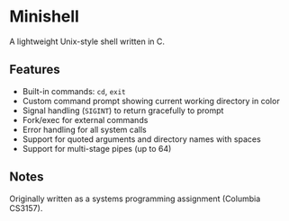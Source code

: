 # Minishell

A lightweight Unix-style shell written in C.

## Features

- Built-in commands: `cd`, `exit`
- Custom command prompt showing current working directory in color
- Signal handling (`SIGINT`) to return gracefully to prompt
- Fork/exec for external commands
- Error handling for all system calls
- Support for quoted arguments and directory names with spaces
- Support for multi-stage pipes (up to 64)

## Notes

Originally written as a systems programming assignment (Columbia CS3157).
